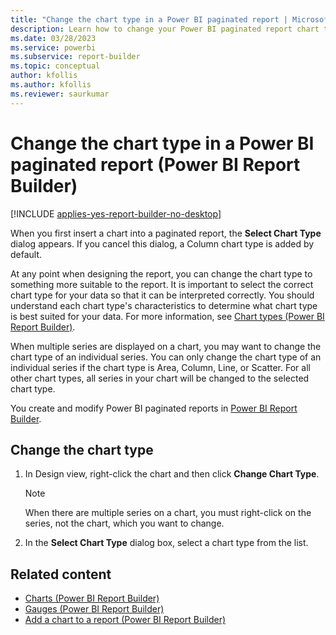 ```yaml
---
title: "Change the chart type in a Power BI paginated report | Microsoft Docs"
description: Learn how to change your Power BI paginated report chart type at any point in report design. Improve interpretation with characteristics appropriate for your data in Power BI Report Builder.
ms.date: 03/28/2023
ms.service: powerbi
ms.subservice: report-builder
ms.topic: conceptual
author: kfollis
ms.author: kfollis
ms.reviewer: saurkumar
---
```

# Change the chart type in a Power BI paginated report (Power BI Report Builder)

[!INCLUDE [applies-yes-report-builder-no-desktop](../../../includes/applies-yes-report-builder-no-desktop.md)]

When you first insert a chart into a paginated report, the **Select Chart Type** dialog appears. If you cancel this dialog, a Column chart type is added by default.  
  
 At any point when designing the report, you can change the chart type to something more suitable to the report. It is important to select the correct chart type for your data so that it can be interpreted correctly. You should understand each chart type's characteristics to determine what chart type is best suited for your data. For more information, see [Chart types &#40;Power BI Report Builder&#41;](/sql/reporting-services/report-design/chart-types-report-builder-and-ssrs).  
  
 When multiple series are displayed on a chart, you may want to change the chart type of an individual series. You can only change the chart type of an individual series if the chart type is Area, Column, Line, or Scatter. For all other chart types, all series in your chart will be changed to the selected chart type.  
  
You create and modify Power BI paginated reports in [Power BI Report Builder](../../report-builder-power-bi.md).
  
## Change the chart type  
  
1. In Design view, right-click the chart and then click **Change Chart Type**.  
  
    > [!NOTE]  
    >  When there are multiple series on a chart, you must right-click on the series, not the chart, which you want to change.  
  
1. In the **Select Chart Type** dialog box, select a chart type from the list.  
  
## Related content

- [Charts (Power BI Report Builder)](charts-report-builder.md)   
- [Gauges &#40;Power BI Report Builder&#41;](gauges-report-builder.md)   
- [Add a chart to a report &#40;Power BI Report Builder&#41;](/sql/reporting-services/report-design/add-a-chart-to-a-report-report-builder-and-ssrs)  
  
  
